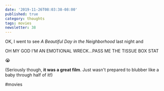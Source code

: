 ```yaml
---
date: '2019-11-26T08:03:38-08:00'
published: true
category: thoughts
tags: movies
newsletter: 38
---
```


OK, I went to see _A Beautiful Day in the Neighborhood_ last night and

OH MY GOD I'M AN EMOTIONAL WRECK…PASS ME THE TISSUE BOX STAT

😭

(Seriously though, **it was a great film**. Just wasn't prepared to blubber like a baby through half of it!)

#movies